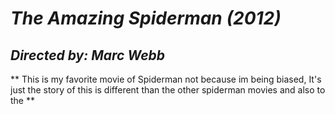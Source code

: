 # *The Amazing Spiderman (2012)*

## *Directed by: 	Marc Webb*

** This is my favorite movie of Spiderman not because im being biased, It's just the story of this is different than the other spiderman movies and also to the **
